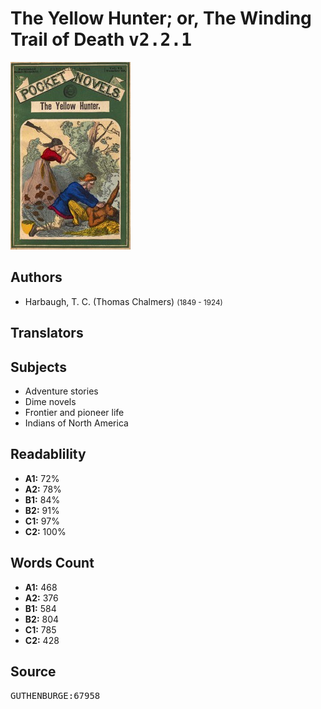 # The Yellow Hunter; or, The Winding Trail of Death <kbd>v2.2.1</kbd>

![](./cover.medium.jpg "")

## Authors


 - Harbaugh, T. C. (Thomas Chalmers) <small>(1849 - 1924)</small>

## Translators



## Subjects


 - Adventure stories
 - Dime novels
 - Frontier and pioneer life
 - Indians of North America

## Readablility


 - **A1:** 72%
 - **A2:** 78%
 - **B1:** 84%
 - **B2:** 91%
 - **C1:** 97%
 - **C2:** 100%

## Words Count


 - **A1:** 468
 - **A2:** 376
 - **B1:** 584
 - **B2:** 804
 - **C1:** 785
 - **C2:** 428

## Source


<kbd>GUTHENBURGE:67958</kbd>
